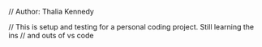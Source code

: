 // Author: Thalia Kennedy

// This is setup and testing for a personal coding project. Still learning the ins
// and outs of vs code